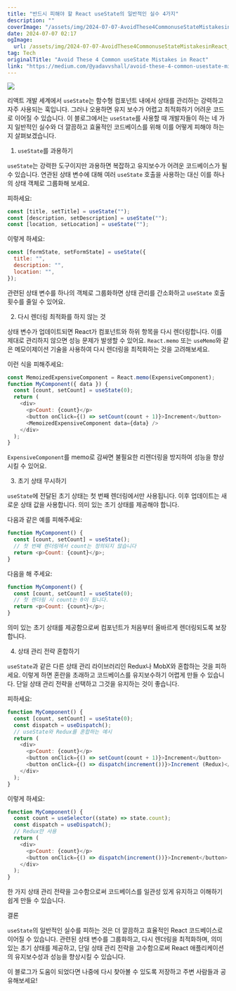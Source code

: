 ```yaml
---
title: "반드시 피해야 할 React useState의 일반적인 실수 4가지"
description: ""
coverImage: "/assets/img/2024-07-07-AvoidThese4CommonuseStateMistakesinReact_0.png"
date: 2024-07-07 02:17
ogImage:
  url: /assets/img/2024-07-07-AvoidThese4CommonuseStateMistakesinReact_0.png
tag: Tech
originalTitle: "Avoid These 4 Common useState Mistakes in React"
link: "https://medium.com/@yadavvshall/avoid-these-4-common-usestate-mistakes-in-react-679fcc29b105"
---
```


<img src="/assets/img/2024-07-07-AvoidThese4CommonuseStateMistakesinReact_0.png" />

리액트 개발 세계에서 `useState`는 함수형 컴포넌트 내에서 상태를 관리하는 강력하고 자주 사용되는 훅입니다. 그러나 오용하면 유지 보수가 어렵고 최적화하기 어려운 코드로 이어질 수 있습니다. 이 블로그에서는 `useState`를 사용할 때 개발자들이 하는 네 가지 일반적인 실수와 더 깔끔하고 효율적인 코드베이스를 위해 이를 어떻게 피해야 하는지 살펴보겠습니다.

1. `useState`를 과용하기

`useState`는 강력한 도구이지만 과용하면 복잡하고 유지보수가 어려운 코드베이스가 될 수 있습니다. 연관된 상태 변수에 대해 여러 `useState` 호출을 사용하는 대신 이를 하나의 상태 객체로 그룹화해 보세요.

<div class="content-ad"></div>

피하세요:

```js
const [title, setTitle] = useState("");
const [description, setDescription] = useState("");
const [location, setLocation] = useState("");
```

이렇게 하세요:

```js
const [formState, setFormState] = useState({
  title: "",
  description: "",
  location: "",
});
```

<div class="content-ad"></div>

관련된 상태 변수를 하나의 객체로 그룹화하면 상태 관리를 간소화하고 `useState` 호출 횟수를 줄일 수 있어요.

2. 다시 렌더링 최적화를 하지 않는 것

상태 변수가 업데이트되면 React가 컴포넌트와 하위 항목을 다시 렌더링합니다. 이를 제대로 관리하지 않으면 성능 문제가 발생할 수 있어요. `React.memo` 또는 `useMemo`와 같은 메모이제이션 기술을 사용하여 다시 렌더링을 최적화하는 것을 고려해보세요.

이런 식을 피해주세요:

<div class="content-ad"></div>

```js
const MemoizedExpensiveComponent = React.memo(ExpensiveComponent);
function MyComponent({ data }) {
  const [count, setCount] = useState(0);
  return (
    <div>
      <p>Count: {count}</p>
      <button onClick={() => setCount(count + 1)}>Increment</button>
      <MemoizedExpensiveComponent data={data} />
    </div>
  );
}
```

`ExpensiveComponent`를 memo로 감싸면 불필요한 리렌더링을 방지하여 성능을 향상시킬 수 있어요.

<div class="content-ad"></div>

3. 초기 상태 무시하기

`useState`에 전달된 초기 상태는 첫 번째 렌더링에서만 사용됩니다. 이후 업데이트는 새로운 상태 값을 사용합니다. 의미 있는 초기 상태를 제공해야 합니다.

다음과 같은 예를 피해주세요:

```js
function MyComponent() {
  const [count, setCount] = useState();
  // 첫 번째 렌더링에서 count는 정의되지 않습니다
  return <p>Count: {count}</p>;
}
```

<div class="content-ad"></div>

다음을 해 주세요:

```js
function MyComponent() {
  const [count, setCount] = useState(0);
  // 첫 렌더링 시 count는 0이 됩니다.
  return <p>Count: {count}</p>;
}
```

의미 있는 초기 상태를 제공함으로써 컴포넌트가 처음부터 올바르게 렌더링되도록 보장합니다.

4. 상태 관리 전략 혼합하기

<div class="content-ad"></div>

`useState`과 같은 다른 상태 관리 라이브러리인 Redux나 MobX와 혼합하는 것을 피하세요. 이렇게 하면 혼란을 초래하고 코드베이스를 유지보수하기 어렵게 만들 수 있습니다. 단일 상태 관리 전략을 선택하고 그것을 유지하는 것이 좋습니다.

피하세요:

```js
function MyComponent() {
  const [count, setCount] = useState(0);
  const dispatch = useDispatch();
  // useState와 Redux를 혼합하는 예시
  return (
    <div>
      <p>Count: {count}</p>
      <button onClick={() => setCount(count + 1)}>Increment</button>
      <button onClick={() => dispatch(increment())}>Increment (Redux)</button>
    </div>
  );
}
```

이렇게 하세요:

<div class="content-ad"></div>

```js
function MyComponent() {
  const count = useSelector((state) => state.count);
  const dispatch = useDispatch();
  // Redux만 사용
  return (
    <div>
      <p>Count: {count}</p>
      <button onClick={() => dispatch(increment())}>Increment</button>
    </div>
  );
}
```

한 가지 상태 관리 전략을 고수함으로써 코드베이스를 일관성 있게 유지하고 이해하기 쉽게 만들 수 있습니다.

결론

`useState`의 일반적인 실수를 피하는 것은 더 깔끔하고 효율적인 React 코드베이스로 이어질 수 있습니다. 관련된 상태 변수를 그룹화하고, 다시 렌더링을 최적화하며, 의미 있는 초기 상태를 제공하고, 단일 상태 관리 전략을 고수함으로써 React 애플리케이션의 유지보수성과 성능을 향상시킬 수 있습니다.

<div class="content-ad"></div>

이 블로그가 도움이 되었다면 나중에 다시 찾아볼 수 있도록 저장하고 주변 사람들과 공유해보세요!
